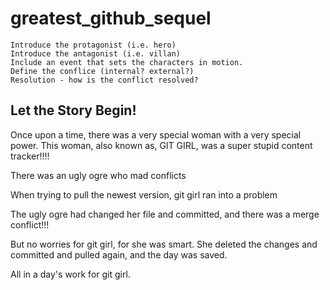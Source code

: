 # greatest_github_sequel

    Introduce the protagonist (i.e. hero)
    Introduce the antagonist (i.e. villan)
    Include an event that sets the characters in motion.
    Define the conflice (internal? external?)
    Resolution - how is the conflict resolved?

## Let the Story Begin!
Once upon a time, there was a very special woman with a very special power. 
This woman, also known as, GIT GIRL, was a super stupid content tracker!!!!

There was an ugly ogre who mad conflicts

When trying to pull the newest version, git girl ran into a problem

The ugly ogre had changed her file and committed, and there was a merge conflict!!!

But no worries for git girl, for she was smart. She deleted the changes and committed and pulled again, and the day was saved.

All in a day's work for git girl.
